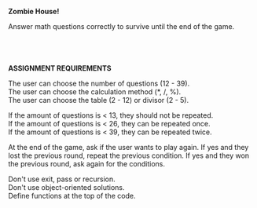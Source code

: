**Zombie House!**

Answer math questions correctly to survive until the end of the game.
  \
  \
  \
  \
  \
**ASSIGNMENT REQUIREMENTS**

The user can choose the number of questions (12 - 39).\
The user can choose the calculation method (*, /, %).\
The user can choose the table (2 - 12) or divisor (2 - 5).

If the amount of questions is < 13, they should not be repeated.\
If the amount of questions is < 26, they can be repeated once.\
If the amount of questions is < 39, they can be repeated twice.

At the end of the game, ask if the user wants to play again. If yes and they lost the previous round, repeat the previous
condition. If yes and they won the previous round, ask again for the conditions.

Don't use exit, pass or recursion.\
Don't use object-oriented solutions.\
Define functions at the top of the code.
